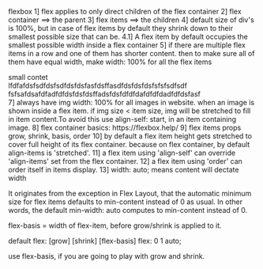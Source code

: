 flexbox
1] flex applies to only direct children of the flex container
2] flex container ==> the parent
3] flex items ==> the children
4] default size of div's is 100%, but in case of flex items by default they shrink down to their smallest possible size that can be. 
4.1] A flex item by default occupies the smallest possible width inside a flex container
5] if there are multiple flex items in a row and one of them has shorter content. then to make sure all of 
them have equal width, make width: 100% for all the flex items
<div flex-container direction-row>
<div flex-column width-100>small contet</div>
<div flex-column width-100>lfdfafdsfsdfdsfsdfdsfdsfasfdsffasdfdsfdsfdsfsfsfsdfsdf</div>
<div flex-column width-100>fsfsafdsafdfadfdfdsfdsfdsffadsfdsfdfdfdafdfdfdadfdfdsfasf</div>
</div> 
7] always have img width: 100% for all images in website.
   when an image is shown inside a flex item. if img size < item size, img will be stretched to fill in item content.To avoid this use align-self: start, in an item containing image.
8] flex container basics: https://flexbox.help/
9] flex items props
grow, shrink, basis, order
10] by default a flex item height gets stretched to cover full height of its flex container.
because on flex container, by default align-items is 'stretched'.
11] a flex item using 'align-self' can override 'align-items' set from the flex container.
12] a flex item using 'order' can order itself in items display.
13]     width: auto; means content will dectate width

It originates from the exception in Flex Layout, that the 
automatic minimum size for flex items defaults to min-content instead of 0 as usual. 
In other words, the default min-width: auto computes to min-content instead of 0.

flex-basis = width of flex-item, before grow/shrink is applied to it. 

default
flex: [grow] [shrink] [flex-basis]
flex: 0 1 auto;

use flex-basis, if you are going to play with grow and shrink.
